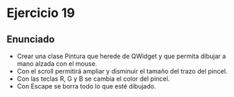 # Ejercicio 19

## Enunciado
* Crear una clase Pintura que herede de QWidget y que permita dibujar a mano alzada con el mouse.
* Con el scroll permitirá ampliar y disminuir el tamaño del trazo del pincel.
* Con las teclas R, G y B se cambia el color del pincel.
* Con Escape se borra todo lo que esté dibujado.
